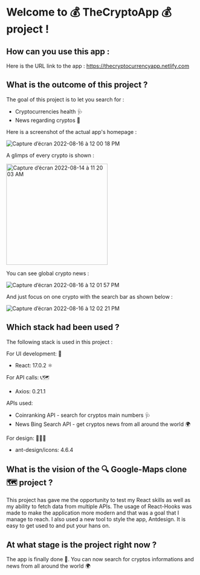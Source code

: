 # Welcome to 💰 TheCryptoApp 💰 project !

## How can you use this app :

Here is the URL link to the app : https://thecryptocurrencyapp.netlify.com

## What is the outcome of this project ?

The goal of this project is to let you search for :

- Cryptocurrencies health 🩺
- News regarding cryptos 📰


Here is a screenshot of the actual app's homepage :

![Capture d’écran 2022-08-16 à 12 00 18 PM](https://user-images.githubusercontent.com/61510923/184852877-1190222b-8c2a-48e6-8bf9-5eaf56d90559.png)


A glimps of every crypto is shown :

<img width="268" alt="Capture d’écran 2022-08-14 à 11 20 03 AM" src="https://user-images.githubusercontent.com/61510923/184532743-1c9faaf4-d938-4ca2-ac70-f86b35927ebb.png">


You can see global crypto news :

![Capture d’écran 2022-08-16 à 12 01 57 PM](https://user-images.githubusercontent.com/61510923/184853232-f6cd2dfd-befd-4230-b585-f6d91dcc7830.png)


And just focus on one crypto with the search bar as shown below :

![Capture d’écran 2022-08-16 à 12 02 21 PM](https://user-images.githubusercontent.com/61510923/184853257-82a2ba76-0dce-47f9-880b-60cce2e73930.png)


## Which stack had been used ?

The following stack is used in this project :

For UI development: 🔨

- React: 17.0.2 ⚛️

For API calls: 📞🗺

- Axios: 0.21.1

APIs used:

- Coinranking API - search for cryptos main numbers 🩺
- News Bing Search API - get cryptos news from all around the world 🌍

For design: 👨🏻‍🎨

- ant-design/icons: 4.6.4

## What is the vision of the 🔍 Google-Maps clone 🗺 project ?

This project has gave me the opportunity to test my React skills as well as my ability to fetch data from multiple APIs. The usage of React-Hooks was made to make the application more modern and that was a goal that I manage to reach. I also used a new tool to style the app, Antdesign. It is easy to get used to and put your hans on.

## At what stage is the project right now ?

The app is finally done 🥳. You can now search for cryptos informations and news from all around the world 🌍
